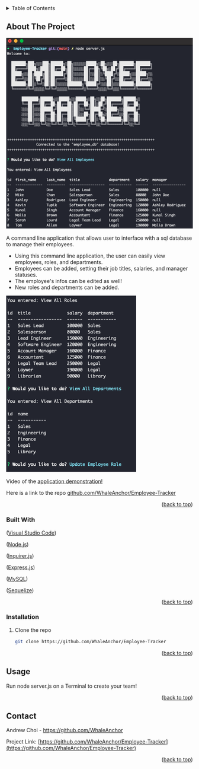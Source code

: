 <div id="top"></div>

<!-- TABLE OF CONTENTS -->
<details>
  <summary>Table of Contents</summary>
  <ol>
    <li>
      <a href="#about-the-project">Employee Tracker</a>
      <ul>
        <li><a href="#built-with">Built With</a></li>
      </ul>
    </li>
     <li>
      <a href="#getting-started">Getting Started</a>
      <ul>
        <li><a href="#installation">Installation</a></li>
      </ul>
    </li>
    <li><a href="#usage">Usage</a></li>
    <li><a href="#contact">Contact</a></li>
  </ol>
</details>



<!-- ABOUT THE PROJECT -->
## About The Project

![Employee Tracker](/assets/screenshot1.png "Image of application on console") 

A command line application that allows user to interface with a sql database to manage their employees.
* Using this command line application, the user can easily view employees, roles, and departments.
* Employees can be added, setting their job titles, salaries, and manager statuses. 
* The employee's infos can be edited as well!
* New roles and departments can be added.


![Employee Tracker](/assets/screenshot2.png "More images of the application") 

Video of the <a href="https://drive.google.com/file/d/1JrlfyBEFZCF8K3ki8ZcbV0Jykg-315ka/view">application demonstration!</a>

Here is a link to the repo <a href="https://github.com/WhaleAnchor/Employee-Tracker">github.com/WhaleAnchor/Employee-Tracker</a>

<p align="right">(<a href="#top">back to top</a>)</p>



### Built With

<p align ="left">(<a href="https://visualstudio.microsoft.com/">Visual Studio Code</a>)</p>
<p align ="left">(<a href="https://nodejs.org/en/">Node.js</a>)</p>
<p align ="left">(<a href="https://www.npmjs.com/package/inquirer/">Inquirer.js</a>)</p>
<p align ="left">(<a href="https://expressjs.com/">Express.js</a>)</p>
<p align ="left">(<a href="https://www.mysql.com/">MySQL</a>)</p>
<p align ="left">(<a href="https://sequelize.org/">Sequelize</a>)</p>

<p align="right">(<a href="#top">back to top</a>)</p>



<!-- GETTING STARTED -->

### Installation

1. Clone the repo
   ```sh
   git clone https://github.com/WhaleAnchor/Employee-Tracker
   ```

<p align="right">(<a href="#top">back to top</a>)</p>



<!-- USAGE EXAMPLES -->
## Usage

Run node server.js on a Terminal to create your team!


<p align="right">(<a href="#top">back to top</a>)</p>


<!-- CONTACT -->
## Contact

Andrew Choi - https://github.com/WhaleAnchor

Project Link: [https://github.com/WhaleAnchor/Employee-Tracker](https://github.com/WhaleAnchor/Employee-Tracker)

<p align="right">(<a href="#top">back to top</a>)</p>





